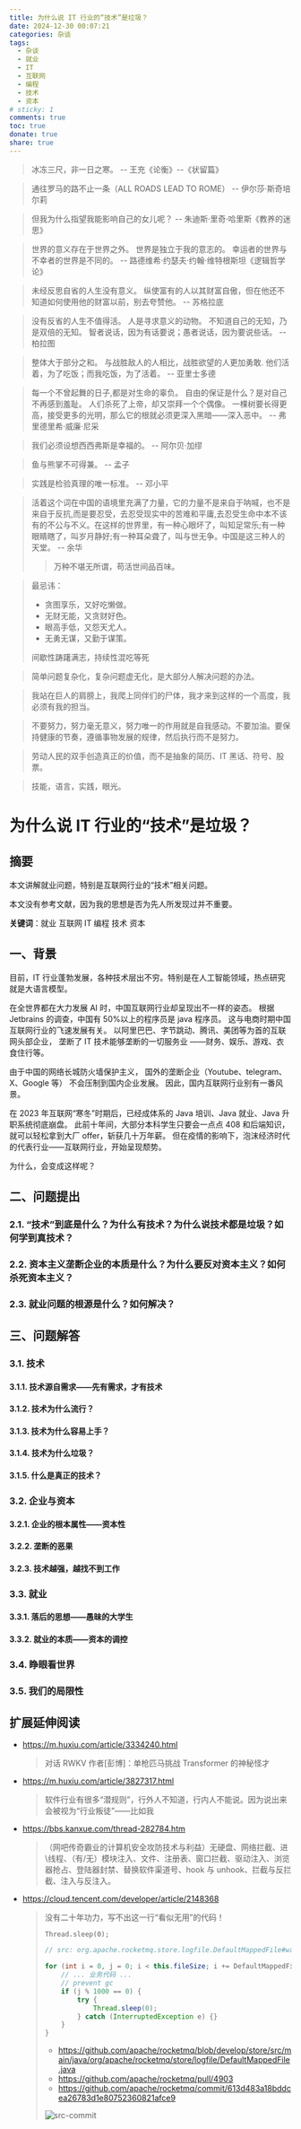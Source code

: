 ```yaml
---
title: 为什么说 IT 行业的“技术”是垃圾？
date: 2024-12-30 00:07:21
categories: 杂谈
tags:
  - 杂谈
  - 就业
  - IT
  - 互联网
  - 编程
  - 技术
  - 资本
# sticky: 1
comments: true
toc: true
donate: true
share: true
---
```


> 冰冻三尺，非一日之寒。
> -- 王充《论衡》--《状留篇》

> 通往罗马的路不止一条（ALL ROADS LEAD TO ROME）
> -- 伊尔莎·斯奇培尔莉

> 但我为什么指望我能影响自己的女儿呢？
> -- 朱迪斯·里奇·哈里斯《教养的迷思》

> 世界的意义存在于世界之外。
> 世界是独立于我的意志的。
> 幸运者的世界与不幸者的世界是不同的。
> -- 路德维希·约瑟夫·约翰·维特根斯坦《逻辑哲学论》

> 未经反思自省的人生没有意义。
> 纵使富有的人以其财富自傲，但在他还不知道如何使用他的财富以前，别去夸赞他。
> -- 苏格拉底

> 没有反省的人生不值得活。
> 人是寻求意义的动物。
> 不知道自己的无知，乃是双倍的无知。
> 智者说话，因为有话要说；愚者说话，因为要说些话。
> -- 柏拉图

> 整体大于部分之和。
> 与战胜敌人的人相比，战胜欲望的人更加勇敢.
> 他们活着，为了吃饭；而我吃饭，为了活着。
> -- 亚里士多德

> 每一个不曾起舞的日子,都是对生命的辜负。
> 自由的保证是什么？是对自己不再感到羞耻。
> 人们杀死了上帝，却又崇拜一个个偶像。
> 一棵树要长得更高，接受更多的光明，那么它的根就必须更深入黑暗——深入恶中。
> -- 弗里德里希·威廉·尼采

> 我们必须设想西西弗斯是幸福的。 -- 阿尔贝·加缪

> 鱼与熊掌不可得兼。 -- 孟子

> 实践是检验真理的唯一标准。 -- 邓小平

> 活着这个词在中国的语境里充满了力量，它的力量不是来自于呐喊，也不是来自于反抗,而是要忍受，去忍受现实中的苦难和平庸,去忍受生命中本不该有的不公与不义。在这样的世界里，有一种心眼坏了，叫知足常乐;有一种眼睛瞎了，叫岁月静好;有一种耳朵聋了，叫与世无争。中国是这三种人的天堂。 -- 余华
>
> > 万种不堪无所谓，苟活世间品百味。

> 最忌讳：
>
> - 贪图享乐，又好吃懒做。
> - 无财无能，又贪财好色。
> - 眼高手低，又怨天尤人。
> - 无勇无谋，又勤于谋策。
>
> 间歇性踌躇满志，持续性混吃等死

> 简单问题复杂化，复杂问题虚无化，是大部分人解决问题的办法。

> 我站在巨人的肩膀上，我爬上同伴们的尸体，我才来到这样的一个高度，我必须有我的担当。

> 不要努力，努力毫无意义，努力唯一的作用就是自我感动。不要加油。要保持健康的节奏，遵循事物发展的规律，然后执行而不是努力。

> 劳动人民的双手创造真正的价值，而不是抽象的简历、IT 黑话、符号、股票。

> 技能，语言，实践，眼光。

# 为什么说 IT 行业的“技术”是垃圾？

## 摘要

本文讲解就业问题，特别是互联网行业的“技术”相关问题。

本文没有参考文献，因为我的思想是否为先人所发现过并不重要。

**关键词**：就业 互联网 IT 编程 技术 资本

## 一、背景

目前，IT 行业蓬勃发展，各种技术层出不穷。特别是在人工智能领域，热点研究就是大语言模型。

在全世界都在大力发展 AI 时，中国互联网行业却呈现出不一样的姿态。
根据 Jetbrains 的调查，中国有 50%以上的程序员是 java 程序员。
这与电商时期中国互联网行业的飞速发展有关。
以阿里巴巴、字节跳动、腾讯、美团等为首的互联网头部企业，
垄断了 IT 技术能够垄断的一切服务业
——财务、娱乐、游戏、衣食住行等。

由于中国的网络长城防火墙保护主义，
国外的垄断企业（Youtube、telegram、X、Google 等）
不会压制到国内企业发展。
因此，国内互联网行业别有一番风景。

在 2023 年互联网“寒冬”时期后，已经成体系的 Java 培训、Java 就业、Java 升职系统彻底崩盘。
此前十年间，大部分本科学生只要会一点点 408 和后端知识，就可以轻松拿到大厂 offer，斩获几十万年薪。
但在疫情的影响下，泡沫经济时代的代表行业——互联网行业，开始呈现颓势。

为什么，会变成这样呢？

## 二、问题提出

### 2.1. “技术”到底是什么？为什么有技术？为什么说技术都是垃圾？如何学到真技术？

### 2.2. 资本主义垄断企业的本质是什么？为什么要反对资本主义？如何杀死资本主义？

### 2.3. 就业问题的根源是什么？如何解决？

## 三、问题解答

### 3.1. 技术

#### 3.1.1. 技术源自需求——先有需求，才有技术

#### 3.1.2. 技术为什么流行？

#### 3.1.3. 技术为什么容易上手？

#### 3.1.4. 技术为什么垃圾？

#### 3.1.5. 什么是真正的技术？

### 3.2. 企业与资本

#### 3.2.1. 企业的根本属性——资本性

#### 3.2.2. 垄断的恶果

#### 3.2.3. 技术越强，越找不到工作

### 3.3. 就业

#### 3.3.1. 落后的思想——愚昧的大学生

#### 3.3.2. 就业的本质——资本的调控

### 3.4. 睁眼看世界

### 3.5. 我们的局限性

## 扩展延伸阅读

- https://m.huxiu.com/article/3334240.html
  > 对话 RWKV 作者[彭博]：单枪匹马挑战 Transformer 的神秘怪才
- https://m.huxiu.com/article/3827317.html
  > 软件行业有很多“潜规则”，行外人不知道，行内人不能说。因为说出来会被视为“行业叛徒”——比如我
- https://bbs.kanxue.com/thread-282784.htm
  > （网吧传奇霸业的计算机安全攻防技术与利益）无硬盘、网络拦截、进\线程、（有/无）模块注入、文件、注册表、窗口拦截、驱动注入、浏览器抢占、登陆器封禁、替换软件渠道号、hook 与 unhook、拦截与反拦截、注入与反注入。
- https://cloud.tencent.com/developer/article/2148368
  > 没有二十年功力，写不出这一行“看似无用”的代码！
  >
  >     Thread.sleep(0);
  >
  > ```java
  > // src: org.apache.rocketmq.store.logfile.DefaultMappedFile#warmMappedFile
  >
  > for (int i = 0, j = 0; i < this.fileSize; i += DefaultMappedFile.0S_PAGE_SIZE, j++) {
  >     // ... 业务代码 ...
  >     // prevent gc
  >     if (j % 1000 == 0) {
  >         try {
  >             Thread.sleep(0);
  >         } catch (InterruptedException e) {}
  >     }
  > }
  > ```
  >
  > - https://github.com/apache/rocketmq/blob/develop/store/src/main/java/org/apache/rocketmq/store/logfile/DefaultMappedFile.java
  > - https://github.com/apache/rocketmq/pull/4903
  > - https://github.com/apache/rocketmq/commit/613d483a18bddcea26783d1e80752360821afce9
  >
  > ![src-commit](../imgs/why-it-stupid/src-prevent-gc-commit.png)
